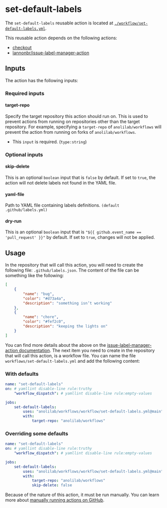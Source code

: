 # set-default-labels

The `set-default-labels` reusable action is located at [`./workflow/set-default-labels.yml`](https://github.com/anolilab/workflows/tree/main/workflow/set-default-labels.yml).

This reusable action depends on the following actions:

-   [checkout](https://github.com/marketplace/actions/checkout)
-   [lannonbr/issue-label-manager-action](https://github.com/marketplace/actions/issue-label-manager-action)

## Inputs

The action has the following inputs:

### Required inputs

#### target-repo

Specify the target repository this action should run on. This is used to prevent actions from running on repositories other than the target repository. For example, specifying a `target-repo` of `anolilab/workflows` will prevent the action from running on forks of `anolilab/workflows`.

-   This `input` is required. (`type:string`)

### Optional inputs

#### skip-delete

This is an optional `boolean` input that is `false` by default. If set to `true`, the action will not delete labels not found in the YAML file.

#### yaml-file

Path to YAML file containing labels definitions. `(default .github/labels.yml)`

#### dry-run

This is an optional `boolean` input that is `"${{ github.event_name == 'pull_request' }}"` by default. If set to `true`, changes will not be applied.

## Usage

In the repository that will call this action, you will need to create the following file: `.github/labels.json`. The content of the file can be something like the following:

```json
[
    {
        "name": "bug",
        "color": "#d73a4a",
        "description": "something isn’t working"
    },
    {
        "name": "chore",
        "color": "#fef2c0",
        "description": "keeping the lights on"
    }
]
```

You can find more details about the above on the [issue-label-manager-action documentation](https://github.com/marketplace/actions/issue-label-manager-action#issue-label-manager-action). The next item you need to create in the repository that will call this action, is a workflow file. You can name the file `workflows/set-default-labels.yml` and add the following content:

### With defaults

```yml
name: "set-default-labels"
on: # yamllint disable-line rule:truthy
    "workflow_dispatch": # yamllint disable-line rule:empty-values

jobs:
    set-default-labels:
        uses: "anolilab/workflows/workflow/set-default-labels.yml@main"
        with:
            target-repo: "anolilab/workflows"
```

### Overriding some defaults

```yml
name: "set-default-labels"
on: # yamllint disable-line rule:truthy
    "workflow_dispatch": # yamllint disable-line rule:empty-values

jobs:
    set-default-labels:
        uses: "anolilab/workflows/workflow/set-default-labels.yml@main"
        with:
            target-repo: "anolilab/workflows"
            skip-delete: false
```

Because of the nature of this action, it must be run manually. You can learn more about [manually running actions on GitHub](https://docs.github.com/en/actions/managing-workflow-runs/manually-running-a-workflow).
